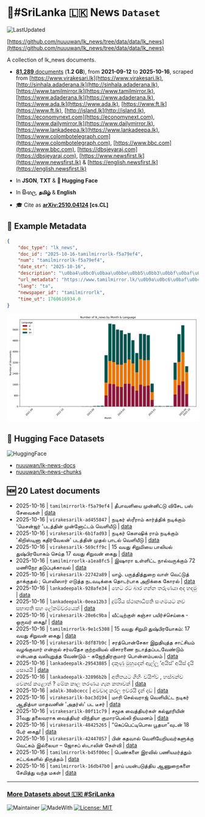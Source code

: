 # 📄#SriLanka 🇱🇰 News `Dataset`

![LastUpdated](https://img.shields.io/badge/last_updated-2025--10--16_17:50:04-green)

[https://github.com/nuuuwan/lk_news/tree/data/data/lk_news](https://github.com/nuuuwan/lk_news/tree/data/data/lk_news)

A collection of lk_news documents.

- [**81,289** documents](https://github.com/nuuuwan/lk_news/tree/data/data/lk_news) (**1.2 GB**), from **2021-09-12** to **2025-10-16**, scraped from [https://www.virakesari.lk](https://www.virakesari.lk), [http://sinhala.adaderana.lk](http://sinhala.adaderana.lk), [https://www.tamilmirror.lk](https://www.tamilmirror.lk), [https://www.adaderana.lk](https://www.adaderana.lk), [https://www.ada.lk](https://www.ada.lk), [https://www.ft.lk](https://www.ft.lk), [http://island.lk](http://island.lk), [https://economynext.com](https://economynext.com), [https://www.dailymirror.lk](https://www.dailymirror.lk), [https://www.lankadeepa.lk](https://www.lankadeepa.lk), [https://www.colombotelegraph.com](https://www.colombotelegraph.com), [https://www.bbc.com](https://www.bbc.com), [https://dbsjeyaraj.com](https://dbsjeyaraj.com), [https://www.newsfirst.lk](https://www.newsfirst.lk) & [https://english.newsfirst.lk](https://english.newsfirst.lk)

- In **JSON**, **TXT** & **🤗 Hugging Face**

- In **සිංහල**, **தமிழ்** & **English**

- 🎓 Cite as **[arXiv:2510.04124](https://arxiv.org/abs/2510.04124) [cs.CL]**

## 📝 Example Metadata

```json
{
    "doc_type": "lk_news",
    "doc_id": "2025-10-16-tamilmirrorlk-f5a79ef4",
    "num": "tamilmirrorlk-f5a79ef4",
    "date_str": "2025-10-16",
    "description": "\u0ba4\u0bc0\u0baa\u0bbe\u0bb5\u0bb3\u0bbf\u0baf\u0bc8 \u0bae\u0bc1\u0ba9\u0bcd\u0ba9\u0bbf\u0b9f\u0bcd\u0b9f\u0bc1 \u0bb5\u0bbf\u0b9a\u0bc7\u0b9f \u0baa\u0bb8\u0bcd \u0b9a\u0bc7\u0bb5\u0bc8\u0b95\u0bb3\u0bcd",
    "url_metadata": "https://www.tamilmirror.lk/\u0b9a\u0bc6\u0baf\u0bcd\u0ba4\u0bbf\u0b95\u0bb3\u0bcd/\u0ba4\u0bc0\u0baa\u0bbe\u0bb5\u0bb3\u0bbf\u0baf\u0bc8-\u0bae\u0bc1\u0ba9\u0bcd\u0ba9\u0bbf\u0b9f\u0bcd\u0b9f\u0bc1-\u0bb5\u0bbf\u0b9a\u0bc7\u0b9f-\u0baa\u0bb8\u0bcd-\u0b9a\u0bc7\u0bb5\u0bc8\u0b95\u0bb3\u0bcd/175-366411",
    "lang": "ta",
    "newspaper_id": "tamilmirrorlk",
    "time_ut": 1760616934.0
}
```

![Chart](https://raw.githubusercontent.com/nuuuwan/lk_news/refs/heads/data/data/lk_news/docs_by_month_and_lang.png)

## 🤗 Hugging Face Datasets

![HuggingFace](https://img.shields.io/badge/-HuggingFace-FDEE21?style=for-the-badge&logo=HuggingFace)

- [nuuuwan/lk-news-docs](https://huggingface.co/datasets/nuuuwan/lk-news-docs)
- [nuuuwan/lk-news-chunks](https://huggingface.co/datasets/nuuuwan/lk-news-chunks)

## 🆕 20 Latest documents

- 2025-10-16 | `tamilmirrorlk-f5a79ef4` | தீபாவளியை முன்னிட்டு விசேட பஸ் சேவைகள் | [data](https://github.com/nuuuwan/lk_news/tree/data/data/lk_news/2020s/2025/2025-10-16-tamilmirrorlk-f5a79ef4)
- 2025-10-16 | `virakesarilk-ad455847` | நடிகர் ஸ்ரீராம் கார்த்திக் நடிக்கும் 'மெசன்ஜர் 'படத்தின் முன்னோட்டம் வெளியீடு | [data](https://github.com/nuuuwan/lk_news/tree/data/data/lk_news/2020s/2025/2025-10-16-virakesarilk-ad455847)
- 2025-10-16 | `virakesarilk-6b1fad93` | நடிகர் கௌஷிக் ராம் நடிக்கும் 'கிறிஸ்டினா கதிர்வேலன்' படத்தின் முதல் பாடல் வெளியீடு | [data](https://github.com/nuuuwan/lk_news/tree/data/data/lk_news/2020s/2025/2025-10-16-virakesarilk-6b1fad93)
- 2025-10-16 | `virakesarilk-569cff9c` | 15 வயது சிறுமியை பாலியல் துஷ்பிரயோகம் செய்த 17 வயது சிறுவன் கைது | [data](https://github.com/nuuuwan/lk_news/tree/data/data/lk_news/2020s/2025/2025-10-16-virakesarilk-569cff9c)
- 2025-10-16 | `tamilmirrorlk-a1ea8fc5` | இஷாரா உள்ளிட்ட நால்வருக்கும்  72 மணிநேர தடுப்புக்காவல் | [data](https://github.com/nuuuwan/lk_news/tree/data/data/lk_news/2020s/2025/2025-10-16-tamilmirrorlk-a1ea8fc5)
- 2025-10-16 | `virakesarilk-22742a89` | யாழ். பருத்தித்துறை வாள் வெட்டுத் தாக்குதல் ; பொலிஸார் எடுத்த நடவடிக்கை தொடர்பாக அறிக்கை கோரல் | [data](https://github.com/nuuuwan/lk_news/tree/data/data/lk_news/2020s/2025/2025-10-16-virakesarilk-22742a89)
- 2025-10-16 | `lankadeepalk-928afe34` | හෙට රට බාර ගන්න තරුණයා අද හදමු | [data](https://github.com/nuuuwan/lk_news/tree/data/data/lk_news/2020s/2025/2025-10-16-lankadeepalk-928afe34)
- 2025-10-16 | `lankadeepalk-0eea12b3` | දුම්රිය ස්ථානාධිපති සංගමයට නව සභාපති සහ ලේකම්වරයෙක් | [data](https://github.com/nuuuwan/lk_news/tree/data/data/lk_news/2020s/2025/2025-10-16-lankadeepalk-0eea12b3)
- 2025-10-16 | `virakesarilk-28e6c9ba` | வீட்டிற்குள் கஞ்சா பயிர்ச்செய்கை - ஒருவர் கைது! | [data](https://github.com/nuuuwan/lk_news/tree/data/data/lk_news/2020s/2025/2025-10-16-virakesarilk-28e6c9ba)
- 2025-10-16 | `tamilmirrorlk-9e1c5308` | 15 வயது சிறுமி துஷ்பிரயோகம்: 17 வயது சிறுவன் கைது | [data](https://github.com/nuuuwan/lk_news/tree/data/data/lk_news/2020s/2025/2025-10-16-tamilmirrorlk-9e1c5308)
- 2025-10-16 | `virakesarilk-8df87b9c` | சரத்பொன்சேகா இறுதியுத்த சாட்சியம் வழங்குவார் என்றால் சர்வதேச குற்றவியல் விசாரணை நடாத்தப்படவேண்டும் என்பதை வலியுறுத்த வேண்டும் - கஜேந்திரகுமார் பொன்னம்பலம் | [data](https://github.com/nuuuwan/lk_news/tree/data/data/lk_news/2020s/2025/2025-10-16-virakesarilk-8df87b9c)
- 2025-10-16 | `lankadeepalk-29543885` | දකුණු මුහුදෙන් ඇල්ලූ ’අයිස්’ අයිස් දැයි සොයයි | [data](https://github.com/nuuuwan/lk_news/tree/data/data/lk_news/2020s/2025/2025-10-16-lankadeepalk-29543885)
- 2025-10-16 | `lankadeepalk-32896b2b` | අතීතයට ගිහිං  වයිෆ්ව , හස්බන්ව වෙනස් කළොත් ? මේක  කාල තරණය ගැන කතාවක් | [data](https://github.com/nuuuwan/lk_news/tree/data/data/lk_news/2020s/2025/2025-10-16-lankadeepalk-32896b2b)
- 2025-10-16 | `adalk-30abcecc` | අවවාද කරල ඉවරයි දැන් දඩ | [data](https://github.com/nuuuwan/lk_news/tree/data/data/lk_news/2020s/2025/2025-10-16-adalk-30abcecc)
- 2025-10-16 | `virakesarilk-bac3d194` | மாரி செல்வராஜ் வெளியிட்ட நடிகர் ஆதித்யா மாதவனின் 'அதர்ஸ்' பட டீசர் | [data](https://github.com/nuuuwan/lk_news/tree/data/data/lk_news/2020s/2025/2025-10-16-virakesarilk-bac3d194)
- 2025-10-16 | `virakesarilk-80f11c79` | சமூக வைத்தியர்கள் கல்லூரியின் 31வது தலைவராக வைத்தியர் விந்தியா குமாரபெல்லி நியமனம் | [data](https://github.com/nuuuwan/lk_news/tree/data/data/lk_news/2020s/2025/2025-10-16-virakesarilk-80f11c79)
- 2025-10-16 | `virakesarilk-48425265` | “கெப்பெட்டிபொல பூதயா”வுடன் 18 பேர் கைது! | [data](https://github.com/nuuuwan/lk_news/tree/data/data/lk_news/2020s/2025/2025-10-16-virakesarilk-48425265)
- 2025-10-16 | `virakesarilk-42447057` | பின் கதவால் வெளியேறியவர்களுக்கு வெட்கம் இல்லையா – ஜோசப் ஸ்டாலின் கேள்வி | [data](https://github.com/nuuuwan/lk_news/tree/data/data/lk_news/2020s/2025/2025-10-16-virakesarilk-42447057)
- 2025-10-16 | `tamilmirrorlk-b45f00ec` | பெண்களை இரவில் பணியமர்த்தும் சட்டங்களில் திருத்தம் | [data](https://github.com/nuuuwan/lk_news/tree/data/data/lk_news/2020s/2025/2025-10-16-tamilmirrorlk-b45f00ec)
- 2025-10-16 | `tamilmirrorlk-16db47b0` | தாய் பயன்படுத்திய ஆணுறைகளை சேமித்து வந்த மகள் | [data](https://github.com/nuuuwan/lk_news/tree/data/data/lk_news/2020s/2025/2025-10-16-tamilmirrorlk-16db47b0)

---

### [More Datasets about 🇱🇰 #SriLanka](https://github.com/nuuuwan/lk_datasets)

![Maintainer](https://img.shields.io/badge/maintainer-nuuuwan-red)
![MadeWith](https://img.shields.io/badge/made_with-python-blue)
[![License: MIT](https://img.shields.io/badge/License-MIT-yellow.svg)](https://opensource.org/licenses/MIT)
